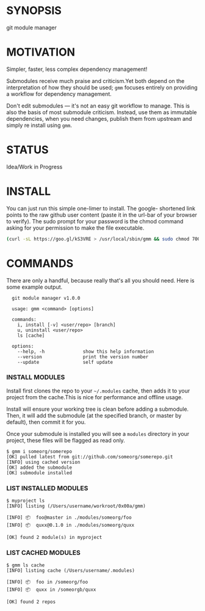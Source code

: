 # SYNOPSIS
git module manager

# MOTIVATION
Simpler, faster, less complex dependency management!

Submodules receive much praise and criticism.Yet both depend on
the interpretation of how they should be used; `gmm` focuses
entirely on providing a workflow for dependency management.

Don't edit submodules — it's not an easy git workflow to manage.
This is also the basis of most submodule criticism. Instead, use
them as immutable dependencies, when you need changes, publish
them from upstream and simply re install using `gmm`.

# STATUS
Idea/Work in Progress

# INSTALL
You can just run this simple one-limer to install. The google-
shortened link points to the raw github user content (paste it
in the url-bar of your browser to verify). The sudo prompt for
your password is the chmod command asking for your permission
to make the file executable.

```bash
(curl -sL https://goo.gl/kS3VRE > /usr/local/sbin/gmm && sudo chmod 700 gmm)
```

# COMMANDS
There are only a handful, because really that's all you
should need. Here is some example output.

```
  git module manager v1.0.0

  usage: gmm <command> [options]

  commands:
    i, install [-v] <user/repo> [branch]
    u, uninstall <user/repo>
    ls [cache]

  options:
    --help, -h              show this help information
    --version               print the version number
    --update                self update
```

### INSTALL MODULES
Install first clones the repo to your `~/.modules` cache, then
adds it to your project from the cache.This is nice for
performance and offline usage.

Install will ensure your working tree is clean before adding a
submodule. Then, it will add the submodule (at the specified
branch, or master by default), then commit it for you.

Once your submodule is installed you will see a `modules`
directory in your project, these files will be flagged as read
only.

```
$ gmm i someorg/somerepo
[OK] pulled latest from git://github.com/someorg/somerepo.git
[INFO] using cached version
[OK] added the submodule
[OK] submodule installed
```

### LIST INSTALLED MODULES

```
$ myproject ls
[INFO] listing (/Users/username/workroot/0x00a/gmm)

[INFO] 📦  foo@master in ./modules/someorg/foo
[INFO] 📦  quxx@0.1.0 in ./modules/someorg/quxx

[OK] found 2 module(s) in myproject
```

### LIST CACHED MODULES

```
$ gmm ls cache
[INFO] listing cache (/Users/username/.modules)

[INFO] 📦  foo in /someorg/foo
[INFO] 📦  quxx in /someorgb/quxx

[OK] found 2 repos
```

